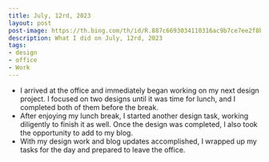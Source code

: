 ```yaml
---
title: July, 12rd, 2023
layout: post
post-image: https://th.bing.com/th/id/R.887c6693034110316ac9b7ce7ee2f8b7?rik=WDFIhIBVVYAZpA&pid=ImgRaw&r=0
description: What I did on July, 12rd, 2023
tags:
- design
- office
- Work
---
```


- I arrived at the office and immediately began working on my next design project. I focused on two designs until it was time for lunch, and I completed both of them before the break.
- After enjoying my lunch break, I started another design task, working diligently to finish it as well. Once the design was completed, I also took the opportunity to add to my blog.
- With my design work and blog updates accomplished, I wrapped up my tasks for the day and prepared to leave the office.